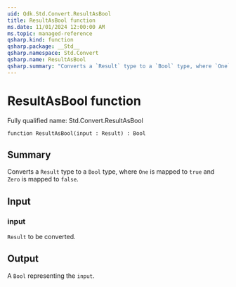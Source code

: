 ```yaml
---
uid: Qdk.Std.Convert.ResultAsBool
title: ResultAsBool function
ms.date: 11/01/2024 12:00:00 AM
ms.topic: managed-reference
qsharp.kind: function
qsharp.package: __Std__
qsharp.namespace: Std.Convert
qsharp.name: ResultAsBool
qsharp.summary: "Converts a `Result` type to a `Bool` type, where `One` is mapped to `true` and `Zero` is mapped to `false`."
---
```


# ResultAsBool function

Fully qualified name: Std.Convert.ResultAsBool

```qsharp
function ResultAsBool(input : Result) : Bool
```

## Summary
Converts a `Result` type to a `Bool` type, where `One` is mapped to
`true` and `Zero` is mapped to `false`.

## Input
### input
`Result` to be converted.

## Output
A `Bool` representing the `input`.

